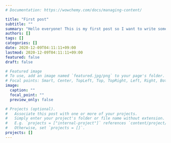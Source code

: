 ```yaml
---
# Documentation: https://wowchemy.com/docs/managing-content/

title: "First post"
subtitle: ""
summary: "Hello everyone! This is my first post so I want to write something about mathematics. As we all know mathematics is the queen of the science. Back in the early 19th century, the famous German mathematician Karl Friedrich Gauss said this because mathematics has successfully revealed the nature of physical reality. Even now every person on earth living a normal life intersects with mathematics every day. Without mathematics, the world would be pure chaos. "
authors: []
tags: []
categories: []
date: 2020-12-09T04:11:11+09:00
lastmod: 2020-12-09T04:11:11+09:00
featured: false
draft: false

# Featured image
# To use, add an image named `featured.jpg/png` to your page's folder.
# Focal points: Smart, Center, TopLeft, Top, TopRight, Left, Right, BottomLeft, Bottom, BottomRight.
image:
  caption: ""
  focal_point: ""
  preview_only: false

# Projects (optional).
#   Associate this post with one or more of your projects.
#   Simply enter your project's folder or file name without extension.
#   E.g. `projects = ["internal-project"]` references `content/project/deep-learning/index.md`.
#   Otherwise, set `projects = []`.
projects: []
---
```

